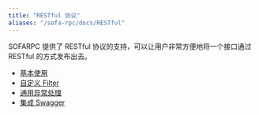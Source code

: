 ```yaml
---
title: "RESTful 协议"
aliases: "/sofa-rpc/docs/RESTful"
---
```


SOFARPC 提供了 RESTful 协议的支持，可以让用户非常方便地将一个接口通过 RESTful 的方式发布出去。

* [基本使用](../restful-basic)
* [自定义 Filter](../restful-filter)
* [通用异常处理](../restful-exception)
* [集成 Swagger](../restful-swagger)
